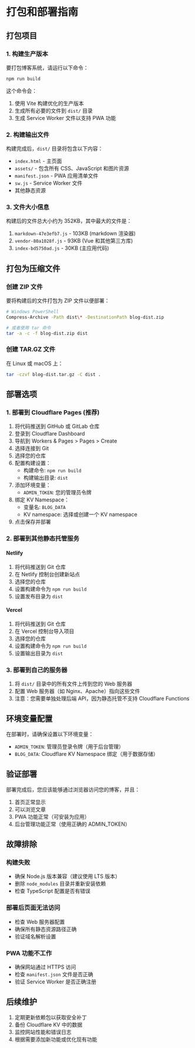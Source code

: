# 打包和部署指南

## 打包项目

### 1. 构建生产版本

要打包博客系统，请运行以下命令：

```bash
npm run build
```

这个命令会：
1. 使用 Vite 构建优化的生产版本
2. 生成所有必要的文件到 `dist/` 目录
3. 生成 Service Worker 文件以支持 PWA 功能

### 2. 构建输出文件

构建完成后，`dist/` 目录将包含以下内容：
- `index.html` - 主页面
- `assets/` - 包含所有 CSS、JavaScript 和图片资源
- `manifest.json` - PWA 应用清单文件
- `sw.js` - Service Worker 文件
- 其他静态资源

### 3. 文件大小信息

构建后的文件总大小约为 352KB，其中最大的文件是：
1. `markdown-47e3efb7.js` - 103KB (markdown 渲染器)
2. `vendor-80a1028f.js` - 93KB (Vue 和其他第三方库)
3. `index-bd5750ad.js` - 30KB (主应用代码)

## 打包为压缩文件

### 创建 ZIP 文件

要将构建后的文件打包为 ZIP 文件以便部署：

```bash
# Windows PowerShell
Compress-Archive -Path dist\* -DestinationPath blog-dist.zip

# 或者使用 tar 命令
tar -a -c -f blog-dist.zip dist
```

### 创建 TAR.GZ 文件

在 Linux 或 macOS 上：

```bash
tar -czvf blog-dist.tar.gz -C dist .
```

## 部署选项

### 1. 部署到 Cloudflare Pages (推荐)

1. 将代码推送到 GitHub 或 GitLab 仓库
2. 登录到 Cloudflare Dashboard
3. 导航到 Workers & Pages > Pages > Create
4. 选择连接到 Git
5. 选择您的仓库
6. 配置构建设置：
   - 构建命令: `npm run build`
   - 构建输出目录: `dist`
7. 添加环境变量：
   - `ADMIN_TOKEN`: 您的管理员令牌
8. 绑定 KV Namespace：
   - 变量名: `BLOG_DATA`
   - KV namespace: 选择或创建一个 KV namespace
9. 点击保存并部署

### 2. 部署到其他静态托管服务

#### Netlify
1. 将代码推送到 Git 仓库
2. 在 Netlify 控制台创建新站点
3. 选择您的仓库
4. 设置构建命令为 `npm run build`
5. 设置发布目录为 `dist`

#### Vercel
1. 将代码推送到 Git 仓库
2. 在 Vercel 控制台导入项目
3. 选择您的仓库
4. 设置构建命令为 `npm run build`
5. 设置输出目录为 `dist`

### 3. 部署到自己的服务器

1. 将 `dist/` 目录中的所有文件上传到您的 Web 服务器
2. 配置 Web 服务器（如 Nginx、Apache）指向这些文件
3. 注意：您需要单独处理后端 API，因为静态托管不支持 Cloudflare Functions

## 环境变量配置

在部署时，请确保设置以下环境变量：

- `ADMIN_TOKEN`: 管理员登录令牌（用于后台管理）
- `BLOG_DATA`: Cloudflare KV Namespace 绑定（用于数据存储）

## 验证部署

部署完成后，您应该能够通过浏览器访问您的博客，并且：

1. 首页正常显示
2. 可以浏览文章
3. PWA 功能正常（可安装为应用）
4. 后台管理功能正常（使用正确的 ADMIN_TOKEN）

## 故障排除

### 构建失败
- 确保 Node.js 版本兼容（建议使用 LTS 版本）
- 删除 `node_modules` 目录并重新安装依赖
- 检查 TypeScript 配置是否有错误

### 部署后页面无法访问
- 检查 Web 服务器配置
- 确保所有静态资源路径正确
- 验证域名解析设置

### PWA 功能不工作
- 确保网站通过 HTTPS 访问
- 检查 `manifest.json` 文件是否正确
- 验证 Service Worker 是否正确注册

## 后续维护

1. 定期更新依赖包以获取安全补丁
2. 备份 Cloudflare KV 中的数据
3. 监控网站性能和错误日志
4. 根据需要添加新功能或优化现有功能
